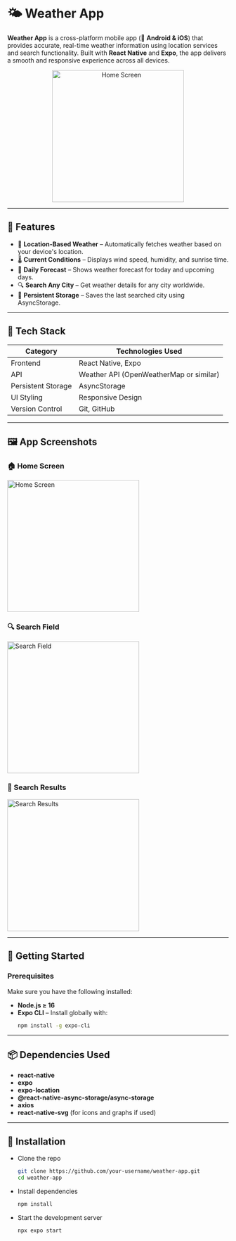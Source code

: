 # 🌤️ Weather App

**Weather App** is a cross-platform mobile app (📱 **Android & iOS**) that provides accurate, real-time weather information using location services and search functionality. Built with **React Native** and **Expo**, the app delivers a smooth and responsive experience across all devices.

<p align="center">
  <img src="./assets/Screenshots/WeatherAppThumbnail.png" width="300" alt="Home Screen" />
</p>

---

## 📱 Features

- 📍 **Location-Based Weather** – Automatically fetches weather based on your device's location.
- 🌡️ **Current Conditions** – Displays wind speed, humidity, and sunrise time.
- 📆 **Daily Forecast** – Shows weather forecast for today and upcoming days.
- 🔍 **Search Any City** – Get weather details for any city worldwide.
- 💾 **Persistent Storage** – Saves the last searched city using AsyncStorage.

---

## 🧰 Tech Stack

| Category           | Technologies Used                      |
|-------------------|-----------------------------------------|
| Frontend          | React Native, Expo                      |
| API               | Weather API (OpenWeatherMap or similar) |
| Persistent Storage| AsyncStorage                            |
| UI Styling        | Responsive Design                       |
| Version Control   | Git, GitHub                             |

---

## 🖼️ App Screenshots

### 🏠 Home Screen  
<img src="./assets/Screenshots/HomeScreen.jpg" width="300" alt="Home Screen" />

### 🔍 Search Field  
<img src="./assets/Screenshots/SearchField.jpg" width="300" alt="Search Field" />

### 📄 Search Results  
<img src="./assets/Screenshots/SearchResults.jpg" width="300" alt="Search Results" />

---

## 🚀 Getting Started

### Prerequisites

Make sure you have the following installed:

- **Node.js ≥ 16**
- **Expo CLI** – Install globally with:
  ```bash
  npm install -g expo-cli

---
## 📦 Dependencies Used
- **react-native**
- **expo**
- **expo-location**
- **@react-native-async-storage/async-storage**
- **axios**
- **react-native-svg** (for icons and graphs if used)
---

## 🔧 Installation
- Clone the repo
    ```bash
    git clone https://github.com/your-username/weather-app.git
    cd weather-app
    ```

- Install dependencies
    ```bash
    npm install
    ```

- Start the development server
    ```bash
    npx expo start
    ```
